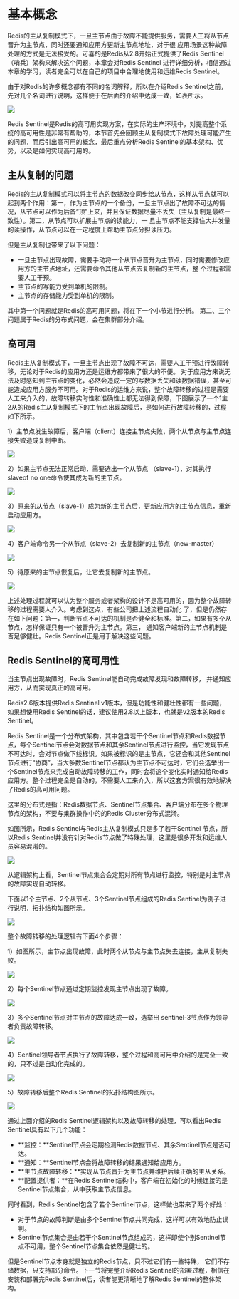 # 基本概念

Redis的主从复制模式下，一旦主节点由于故障不能提供服务，需要人工将从节点晋升为主节点，同时还要通知应用方更新主节点地址，对于很 应用场景这种故障处理的方式是无法接受的。可喜的是Redis从2.8开始正式提供了Redis Sentinel（哨兵）架构来解决这个问题，本章会对Redis Sentinel 进行详细分析，相信通过本章的学习，读者完全可以在自己的项目中合理地使用和运维Redis Sentinel。

由于对Redis的许多概念都有不同的名词解释，所以在介绍Redis Sentinel之前，先对几个名词进行说明，这样便于在后面的介绍中达成一致，如表所示。

![](../.gitbook/assets/image%20%28121%29.png)

Redis Sentinel是Redis的高可用实现方案，在实际的生产环境中，对提高整个系统的高可用性是非常有帮助的，本节首先会回顾主从复制模式下故障处理可能产生的问题，而后引出高可用的概念，最后重点分析Redis Sentinel的基本架构、优势，以及是如何实现高可用的。

## 主从复制的问题

Redis的主从复制模式可以将主节点的数据改变同步给从节点，这样从节点就可以起到两个作用：第一，作为主节点的一个备份，一旦主节点出了故障不可达的情况，从节点可以作为后备“顶”上来，并且保证数据尽量不丢失（主从复制是最终一致性）。第二，从节点可以扩展主节点的读能力，一 旦主节点不能支撑住大并发量的读操作，从节点可以在一定程度上帮助主节点分担读压力。

但是主从复制也带来了以下问题：

* 一旦主节点出现故障，需要手动将一个从节点晋升为主节点，同时需要修改应用方的主节点地址，还需要命令其他从节点去复制新的主节点，整 个过程都需要人工干预。
* 主节点的写能力受到单机的限制。
* 主节点的存储能力受到单机的限制。

其中第一个问题就是Redis的高可用问题，将在下一个小节进行分析。 第二、三个问题属于Redis的分布式问题，会在集群部分介绍。

## 高可用

Redis主从复制模式下，一旦主节点出现了故障不可达，需要人工干预进行故障转移，无论对于Redis的应用方还是运维方都带来了很大的不便。 对于应用方来说无法及时感知到主节点的变化，必然会造成一定的写数据丢失和读数据错误，甚至可能造成应用方服务不可用。对于Redis的运维方来说，整个故障转移的过程是需要人工来介入的，故障转移实时性和准确性上都无法得到保障，下图展示了一个1主2从的Redis主从复制模式下的主节点出现故障后，是如何进行故障转移的，过程如下所示。

1）主节点发生故障后，客户端（client）连接主节点失败，两个从节点与主节点连接失败造成复制中断。

![](../.gitbook/assets/image%20%28149%29.png)

2）如果主节点无法正常启动，需要选出一个从节点 （slave-1），对其执行slaveof no one命令使其成为新的主节点。

![](../.gitbook/assets/image%20%28178%29.png)

3）原来的从节点（slave-1）成为新的主节点后，更新应用方的主节点信息，重新启动应用方。

![](../.gitbook/assets/image%20%28100%29.png)

4）客户端命令另一个从节点（slave-2）去复制新的主节点（new-master）

![](../.gitbook/assets/image%20%28144%29.png)

5）待原来的主节点恢复后，让它去复制新的主节点。

![](../.gitbook/assets/image%20%28117%29.png)

上述处理过程就可以认为整个服务或者架构的设计不是高可用的，因为整个故障转移的过程需要人介入。考虑到这点，有些公司把上述流程自动化 了，但是仍然存在如下问题：第一，判断节点不可达的机制是否健全和标准。第二，如果有多个从节点，怎样保证只有一个被晋升为主节点。第三， 通知客户端新的主节点机制是否足够健壮。Redis Sentinel正是用于解决这些问题。

## Redis Sentinel的高可用性

当主节点出现故障时，Redis Sentinel能自动完成故障发现和故障转移， 并通知应用方，从而实现真正的高可用。

Redis2.6版本提供Redis Sentinel v1版本，但是功能性和健壮性都有一些问题，如果想使用Redis Sentinel的话，建议使用2.8以上版本，也就是v2版本的Redis Sentinel。

Redis Sentinel是一个分布式架构，其中包含若干个Sentinel节点和Redis数据节点，每个Sentinel节点会对数据节点和其余Sentinel节点进行监控，当它发现节点不可达时，会对节点做下线标识。如果被标识的是主节点，它还会和其他Sentinel节点进行“协商”，当大多数Sentinel节点都认为主节点不可达时，它们会选举出一个Sentinel节点来完成自动故障转移的工作，同时会将这个变化实时通知给Redis应用方。整个过程完全是自动的，不需要人工来介入，所以这套方案很有效地解决了Redis的高可用问题。

这里的分布式是指：Redis数据节点、Sentinel节点集合、客户端分布在多个物理节点的架构，不要与集群操作中的的Redis Cluster分布式混淆。

如图所示，Redis Sentinel与Redis主从复制模式只是多了若干Sentinel 节点，所以Redis Sentinel并没有针对Redis节点做了特殊处理，这里是很多开发和运维人员容易混淆的。

![](../.gitbook/assets/image%20%28156%29.png)

从逻辑架构上看，Sentinel节点集合会定期对所有节点进行监控，特别是对主节点的故障实现自动转移。

下面以1个主节点、2个从节点、3个Sentinel节点组成的Redis Sentinel为例子进行说明，拓扑结构如图所示。

![](../.gitbook/assets/image%20%28120%29.png)

整个故障转移的处理逻辑有下面4个步骤：

1）如图所示，主节点出现故障，此时两个从节点与主节点失去连接，主从复制失败。

![](../.gitbook/assets/image%20%2814%29.png)

2）每个Sentinel节点通过定期监控发现主节点出现了故障。

![](../.gitbook/assets/image%20%2867%29.png)

3）多个Sentinel节点对主节点的故障达成一致，选举出 sentinel-3节点作为领导者负责故障转移。

![](../.gitbook/assets/image%20%28196%29.png)

4）Sentinel领导者节点执行了故障转移，整个过程和高可用中介绍的是完全一致的，只不过是自动化完成的。

![](../.gitbook/assets/image%20%2872%29.png)

5）故障转移后整个Redis Sentinel的拓扑结构图所示。

![](../.gitbook/assets/image%20%2818%29.png)

通过上面介绍的Redis Sentinel逻辑架构以及故障转移的处理，可以看出Redis Sentinel具有以下几个功能： 

* **监控：**Sentinel节点会定期检测Redis数据节点、其余Sentinel节点是否可达。 
* **通知：**Sentinel节点会将故障转移的结果通知给应用方。 
* **主节点故障转移：**实现从节点晋升为主节点并维护后续正确的主从关系。 
* **配置提供者：**在Redis Sentinel结构中，客户端在初始化的时候连接的是Sentinel节点集合，从中获取主节点信息。

同时看到，Redis Sentinel包含了若个Sentinel节点，这样做也带来了两个好处：

* 对于节点的故障判断是由多个Sentinel节点共同完成，这样可以有效地防止误判。
* Sentinel节点集合是由若干个Sentinel节点组成的，这样即使个别Sentinel节点不可用，整个Sentinel节点集合依然是健壮的。

但是Sentinel节点本身就是独立的Redis节点，只不过它们有一些特殊， 它们不存储数据，只支持部分命令。下一节将完整介绍Redis Sentinel的部署过程，相信在安装和部署完Redis Sentinel后，读者能更清晰地了解Redis Sentinel的整体架构。

